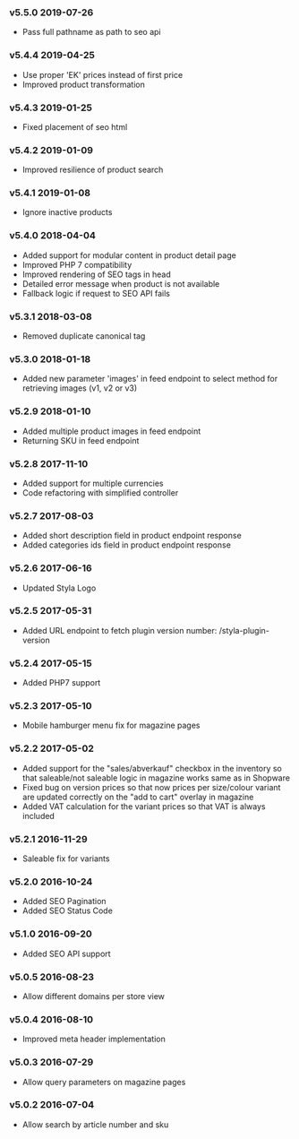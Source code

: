 ### v5.5.0 2019-07-26
* Pass full pathname as path to seo api

### v5.4.4 2019-04-25
* Use proper 'EK' prices instead of first price
* Improved product transformation

### v5.4.3 2019-01-25
* Fixed placement of seo html

### v5.4.2 2019-01-09
* Improved resilience of product search

### v5.4.1 2019-01-08
* Ignore inactive products

### v5.4.0 2018-04-04
* Added support for modular content in product detail page
* Improved PHP 7 compatibility
* Improved rendering of SEO tags in head
* Detailed error message when product is not available
* Fallback logic if request to SEO API fails

### v5.3.1 2018-03-08
* Removed duplicate canonical tag

### v5.3.0 2018-01-18
* Added new parameter 'images' in feed endpoint to select method for retrieving images (v1, v2 or v3)

### v5.2.9 2018-01-10
* Added multiple product images in feed endpoint
* Returning SKU in feed endpoint

### v5.2.8 2017-11-10
* Added support for multiple currencies
* Code refactoring with simplified controller

### v5.2.7 2017-08-03
* Added short description field in product endpoint response
* Added categories ids field in product endpoint response

### v5.2.6 2017-06-16
* Updated Styla Logo

### v5.2.5 2017-05-31
* Added URL endpoint to fetch plugin version number: /styla-plugin-version

### v5.2.4 2017-05-15
* Added PHP7 support

### v5.2.3 2017-05-10
* Mobile hamburger menu fix for magazine pages

### v5.2.2 2017-05-02
* Added support for the "sales/abverkauf" checkbox in the inventory so that saleable/not saleable logic in magazine works same as in Shopware
* Fixed bug on version prices so that now prices per size/colour variant are updated correctly on the "add to cart" overlay in magazine
* Added VAT calculation for the variant prices so that VAT is always included

### v5.2.1 2016-11-29
* Saleable fix for variants

### v5.2.0 2016-10-24
* Added SEO Pagination
* Added SEO Status Code

### v5.1.0 2016-09-20
* Added SEO API support

### v5.0.5 2016-08-23
* Allow different domains per store view

### v5.0.4 2016-08-10
* Improved meta header implementation

### v5.0.3 2016-07-29
* Allow query parameters on magazine pages

### v5.0.2 2016-07-04
* Allow search by article number and sku
